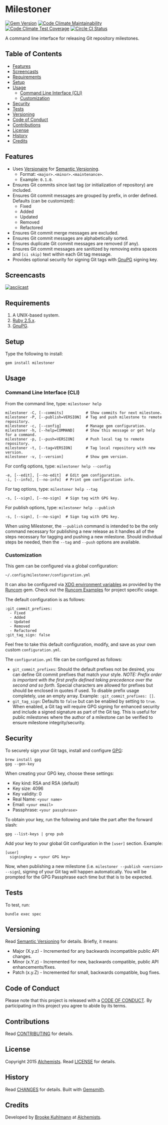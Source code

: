 # Milestoner

[![Gem Version](https://badge.fury.io/rb/milestoner.svg)](http://badge.fury.io/rb/milestoner)
[![Code Climate Maintainability](https://api.codeclimate.com/v1/badges/4cf2547433410a9c7150/maintainability)](https://codeclimate.com/github/bkuhlmann/milestoner/maintainability)
[![Code Climate Test Coverage](https://api.codeclimate.com/v1/badges/4cf2547433410a9c7150/test_coverage)](https://codeclimate.com/github/bkuhlmann/milestoner/test_coverage)
[![Circle CI Status](https://circleci.com/gh/bkuhlmann/milestoner.svg?style=svg)](https://circleci.com/gh/bkuhlmann/milestoner)

A command line interface for releasing Git repository milestones.

<!-- Tocer[start]: Auto-generated, don't remove. -->

## Table of Contents

  - [Features](#features)
  - [Screencasts](#screencasts)
  - [Requirements](#requirements)
  - [Setup](#setup)
  - [Usage](#usage)
    - [Command Line Interface (CLI)](#command-line-interface-cli)
    - [Customization](#customization)
  - [Security](#security)
  - [Tests](#tests)
  - [Versioning](#versioning)
  - [Code of Conduct](#code-of-conduct)
  - [Contributions](#contributions)
  - [License](#license)
  - [History](#history)
  - [Credits](#credits)

<!-- Tocer[finish]: Auto-generated, don't remove. -->

## Features

- Uses [Versionaire](https://github.com/bkuhlmann/versionaire) for
  [Semantic Versioning](https://semver.org).
    - Format: `<major>.<minor>.<maintenance>`.
    - Example: `0.1.0`.
- Ensures Git commits since last tag (or initialization of repository) are included.
- Ensures Git commit messages are grouped by prefix, in order defined. Defaults (can be customized):
    - Fixed
    - Added
    - Updated
    - Removed
    - Refactored
- Ensures Git commit merge messages are excluded.
- Ensures Git commit messages are alphabetically sorted.
- Ensures duplicate Git commit messages are removed (if any).
- Ensures Git commit messages are sanitized by removing extra spaces and `[ci skip]` text within
  each Git tag message.
- Provides optional security for signing Git tags with [GnuPG](https://www.gnupg.org) signing key.

## Screencasts

[![asciicast](https://asciinema.org/a/155986.png)](https://asciinema.org/a/155986)

## Requirements

1. A UNIX-based system.
1. [Ruby 2.5.x](https://www.ruby-lang.org).
1. [GnuPG](https://www.gnupg.org).

## Setup

Type the following to install:

    gem install milestoner

## Usage

### Command Line Interface (CLI)

From the command line, type: `milestoner help`

    milestoner -C, [--commits]          # Show commits for next milestone.
    milestoner -P, [--publish=VERSION]  # Tag and push milestone to remote repository.
    milestoner -c, [--config]           # Manage gem configuration.
    milestoner -h, [--help=COMMAND]     # Show this message or get help for a command.
    milestoner -p, [--push=VERSION]     # Push local tag to remote repository.
    milestoner -t, [--tag=VERSION]      # Tag local repository with new version.
    milestoner -v, [--version]          # Show gem version.

For config options, type: `milestoner help --config`

    -e, [--edit], [--no-edit]  # Edit gem configuration.
    -i, [--info], [--no-info]  # Print gem configuration info.

For tag options, type: `milestoner help --tag`

    -s, [--sign], [--no-sign]  # Sign tag with GPG key.

For publish options, type: `milestoner help --publish`

    -s, [--sign], [--no-sign]  # Sign tag with GPG key.

When using Milestoner, the `--publish` command is intended to be the only command necessary for
publishing a new release as it handles all of the steps necessary for tagging and pushing a new
milestone. Should individual steps be needed, then the `--tag` and `--push` options are available.

### Customization

This gem can be configured via a global configuration:

    ~/.config/milestoner/configuration.yml

It can also be configured via [XDG environment variables](https://github.com/bkuhlmann/runcom#xdg)
as provided by the [Runcom](https://github.com/bkuhlmann/runcom) gem. Check out the [Runcom
Examples](https://github.com/bkuhlmann/runcom#examples) for project specific usage.

The default configuration is as follows:

    :git_commit_prefixes:
      - Fixed
      - Added
      - Updated
      - Removed
      - Refactored
    :git_tag_sign: false

Feel free to take this default configuration, modify, and save as your own custom
`configuration.yml`.

The `configuration.yml` file can be configured as follows:

- `git_commit_prefixes`: Should the default prefixes not be desired, you can define Git commit
  prefixes that match your style. *NOTE: Prefix order is important with the first prefix defined
  taking precedence over the second and so forth.* Special characters are allowed for prefixes but
  should be enclosed in quotes if used. To disable prefix usage completely, use an empty array.
  Example: `:git_commit_prefixes: []`.
- `git_tag_sign`: Defaults to `false` but can be enabled by setting to `true`. When enabled, a Git
  tag will require GPG signing for enhanced security and include a signed signature as part of the
  Git tag. This is useful for public milestones where the author of a milestone can be verified to
  ensure milestone integrity/security.

## Security

To securely sign your Git tags, install and configure [GPG](https://www.gnupg.org):

    brew install gpg
    gpg --gen-key

When creating your GPG key, choose these settings:

- Key kind: RSA and RSA (default)
- Key size: 4096
- Key validity: 0
- Real Name: `<your name>`
- Email: `<your email>`
- Passphrase: `<your passphrase>`

To obtain your key, run the following and take the part after the forward slash:

    gpg --list-keys | grep pub

Add your key to your global Git configuration in the `[user]` section. Example:

    [user]
      signingkey = <your GPG key>

Now, when publishing a new milestone (i.e. `milestoner --publish <version> --sign`), signing of your
Git tag will happen automatically. You will be prompted for the GPG Passphrase each time but that is
to be expected.

## Tests

To test, run:

    bundle exec spec

## Versioning

Read [Semantic Versioning](https://semver.org) for details. Briefly, it means:

- Major (X.y.z) - Incremented for any backwards incompatible public API changes.
- Minor (x.Y.z) - Incremented for new, backwards compatible, public API enhancements/fixes.
- Patch (x.y.Z) - Incremented for small, backwards compatible, bug fixes.

## Code of Conduct

Please note that this project is released with a [CODE OF CONDUCT](CODE_OF_CONDUCT.md). By
participating in this project you agree to abide by its terms.

## Contributions

Read [CONTRIBUTING](CONTRIBUTING.md) for details.

## License

Copyright 2015 [Alchemists](https://www.alchemists.io).
Read [LICENSE](LICENSE.md) for details.

## History

Read [CHANGES](CHANGES.md) for details.
Built with [Gemsmith](https://github.com/bkuhlmann/gemsmith).

## Credits

Developed by [Brooke Kuhlmann](https://www.alchemists.io) at
[Alchemists](https://www.alchemists.io).
